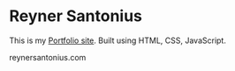 # Reyner Santonius

This is my [Portfolio site](https://reynersantonius.com). Built using HTML, CSS, JavaScript.

reynersantonius.com